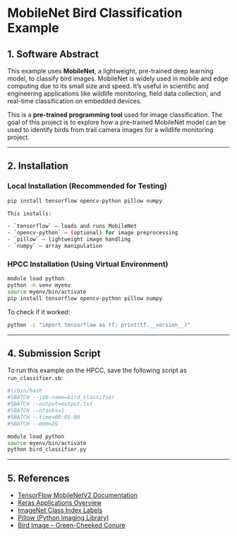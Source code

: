 # MobileNet Bird Classification Example

## 1. Software Abstract

This example uses **MobileNet**, a lightweight, pre-trained deep learning model, to classify bird images. MobileNet is widely used in mobile and edge computing due to its small size and speed. It’s useful in scientific and engineering applications like wildlife monitoring, field data collection, and real-time classification on embedded devices.

This is a **pre-trained programming tool** used for image classification. The goal of this project is to explore how a pre-trained MobileNet model can be used to identify birds from trail camera images for a wildlife monitoring project.

---

## 2. Installation

### Local Installation (Recommended for Testing)

```bash
pip install tensorflow opencv-python pillow numpy

This installs:

- `tensorflow` – loads and runs MobileNet  
- `opencv-python` – (optional) for image preprocessing  
- `pillow` – lightweight image handling  
- `numpy` – array manipulation  
```

### HPCC Installation (Using Virtual Environment)

```bash
module load python
python -m venv myenv
source myenv/bin/activate
pip install tensorflow opencv-python pillow numpy
```
To check if it worked:

```bash
python -c "import tensorflow as tf; print(tf.__version__)"
```
---

## 4. Submission Script

To run this example on the HPCC, save the following script as `run_classifier.sb`:

```bash
#!/bin/bash
#SBATCH --job-name=bird_classifier
#SBATCH --output=output.txt
#SBATCH --ntasks=1
#SBATCH --time=00:05:00
#SBATCH --mem=2G

module load python
source myenv/bin/activate
python bird_classifier.py
```
---

## 5. References

- [TensorFlow MobileNetV2 Documentation](https://www.tensorflow.org/api_docs/python/tf/keras/applications/MobileNetV2)
- [Keras Applications Overview](https://keras.io/api/applications/)
- [ImageNet Class Index Labels](https://www.image-net.org/)
- [Pillow (Python Imaging Library)](https://pillow.readthedocs.io/en/stable/)
- [Bird Image – Green-Cheeked Conure](https://www.petguide.com/breeds/bird/green-cheeked-conure/)
